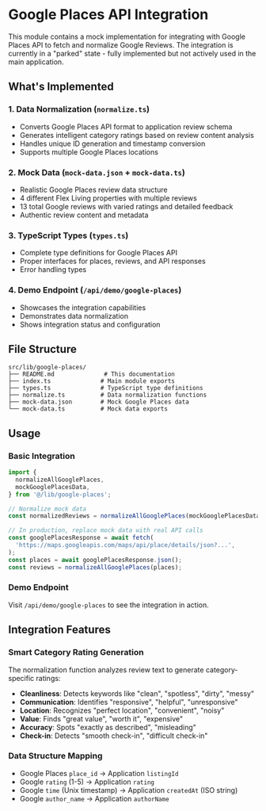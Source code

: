 # Google Places API Integration

This module contains a mock implementation for integrating with Google Places API to fetch and normalize Google Reviews. The integration is currently in a "parked" state - fully implemented but not actively used in the main application.

## What's Implemented

### 1. Data Normalization (`normalize.ts`)

- Converts Google Places API format to application review schema
- Generates intelligent category ratings based on review content analysis
- Handles unique ID generation and timestamp conversion
- Supports multiple Google Places locations

### 2. Mock Data (`mock-data.json` + `mock-data.ts`)

- Realistic Google Places review data structure
- 4 different Flex Living properties with multiple reviews
- 13 total Google reviews with varied ratings and detailed feedback
- Authentic review content and metadata

### 3. TypeScript Types (`types.ts`)

- Complete type definitions for Google Places API
- Proper interfaces for places, reviews, and API responses
- Error handling types

### 4. Demo Endpoint (`/api/demo/google-places`)

- Showcases the integration capabilities
- Demonstrates data normalization
- Shows integration status and configuration

## File Structure

```
src/lib/google-places/
├── README.md              # This documentation
├── index.ts              # Main module exports
├── types.ts              # TypeScript type definitions
├── normalize.ts          # Data normalization functions
├── mock-data.json        # Mock Google Places data
└── mock-data.ts          # Mock data exports
```

## Usage

### Basic Integration

```typescript
import {
  normalizeAllGooglePlaces,
  mockGooglePlacesData,
} from '@/lib/google-places';

// Normalize mock data
const normalizedReviews = normalizeAllGooglePlaces(mockGooglePlacesData);

// In production, replace mock data with real API calls
const googlePlacesResponse = await fetch(
  'https://maps.googleapis.com/maps/api/place/details/json?...',
);
const places = await googlePlacesResponse.json();
const reviews = normalizeAllGooglePlaces(places);
```

### Demo Endpoint

Visit `/api/demo/google-places` to see the integration in action.

## Integration Features

### Smart Category Rating Generation

The normalization function analyzes review text to generate category-specific ratings:

- **Cleanliness**: Detects keywords like "clean", "spotless", "dirty", "messy"
- **Communication**: Identifies "responsive", "helpful", "unresponsive"
- **Location**: Recognizes "perfect location", "convenient", "noisy"
- **Value**: Finds "great value", "worth it", "expensive"
- **Accuracy**: Spots "exactly as described", "misleading"
- **Check-in**: Detects "smooth check-in", "difficult check-in"

### Data Structure Mapping

- Google Places `place_id` → Application `listingId`
- Google `rating` (1-5) → Application `rating`
- Google `time` (Unix timestamp) → Application `createdAt` (ISO string)
- Google `author_name` → Application `authorName`
